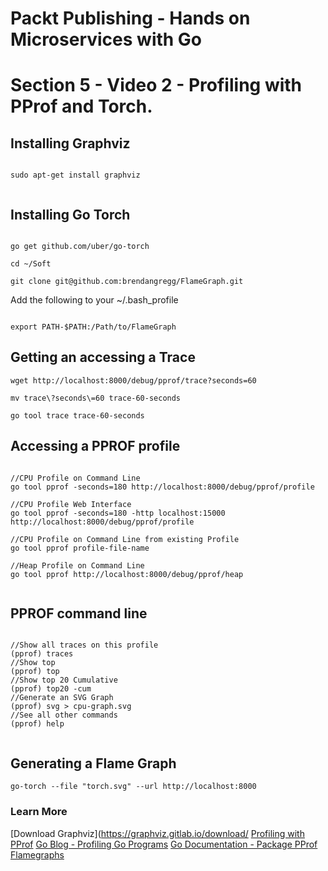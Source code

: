 # Packt Publishing - Hands on Microservices with Go
# Section 5 - Video 2 - Profiling with PProf and Torch.

## Installing Graphviz

```

sudo apt-get install graphviz


```

## Installing Go Torch

```

go get github.com/uber/go-torch

cd ~/Soft

git clone git@github.com:brendangregg/FlameGraph.git

```

Add the following to your ~/.bash_profile

```

export PATH-$PATH:/Path/to/FlameGraph

```

## Getting an accessing a Trace

```
wget http://localhost:8000/debug/pprof/trace?seconds=60

mv trace\?seconds\=60 trace-60-seconds

go tool trace trace-60-seconds

```

## Accessing a PPROF profile 

```

//CPU Profile on Command Line
go tool pprof -seconds=180 http://localhost:8000/debug/pprof/profile

//CPU Profile Web Interface
go tool pprof -seconds=180 -http localhost:15000 http://localhost:8000/debug/pprof/profile

//CPU Profile on Command Line from existing Profile
go tool pprof profile-file-name

//Heap Profile on Command Line
go tool pprof http://localhost:8000/debug/pprof/heap


```

## PPROF command line 

```

//Show all traces on this profile
(pprof) traces
//Show top 
(pprof) top
//Show top 20 Cumulative
(pprof) top20 -cum
//Generate an SVG Graph
(pprof) svg > cpu-graph.svg
//See all other commands
(pprof) help


```

## Generating a Flame Graph

```
go-torch --file "torch.svg" --url http://localhost:8000

```

### Learn More

[Download Graphviz](https://graphviz.gitlab.io/download/
[Profiling with PProf](https://jvns.ca/blog/2017/09/24/profiling-go-with-pprof/)
[Go Blog - Profiling Go Programs](https://blog.golang.org/profiling-go-programs)
[Go Documentation - Package PProf](https://blog.golang.org/profiling-go-programs)
[Flamegraphs](http://www.brendangregg.com/flamegraphs.html)



